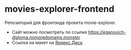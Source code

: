 # movies-explorer-frontend
Репозиторий для фронтэнда проекта movie-explorer.
- Сайт можно посмотреть по ссылке https://eganovich-diploma.nomoredomains.monster
- Cсылка на макет на [Яндекс.Диск](https://disk.yandex.ru/d/cFBDhRtjBBIoyA)
